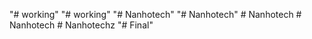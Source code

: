 "# working" 
"# working" 
"# Nanhotech" 
"# Nanhotech" 
#   N a n h o t e c h  
 #   N a n h o t e c h  
 #   N a n h o t e c h z  
 "# Final" 
